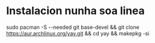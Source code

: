 # Instalacion nunha soa linea
sudo pacman -S --needed git base-devel && git clone https://aur.archlinux.org/yay.git && cd yay && makepkg -si



